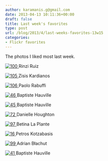 ```yaml
---
author: karamanis.g@gmail.com
date: 2013-04-13 10:11:36+00:00
draft: false
title: Last week's favorites
type: post
url: /blog/2013/4/last-weeks-favorites-13w15
categories:
- Flickr favorites
---
```


The photos I liked most last week.

[![100](http://farm9.staticflickr.com/8239/8633510180_a3ce669909_b.jpg)
](http://www.flickr.com/photos/48029767@N08/8633510180)
Rinzi Ruiz





[![105](http://farm9.staticflickr.com/8200/8174531963_549e626ff0_b.jpg)
](http://www.flickr.com/photos/33348753@N06/8174531963)
Zisis Kardianos





[![106](http://farm9.staticflickr.com/8086/8519468298_17a974636d_b.jpg)
](http://www.flickr.com/photos/52089216@N07/8519468298)
Paolo Rabuffi





[![46](http://farm9.staticflickr.com/8537/8619730685_7a892d08d3_b.jpg)
](http://www.flickr.com/photos/63610795@N06/8619730685)
Baptiste Hauville





[![45](http://farm9.staticflickr.com/8399/8619051996_c34f574922_b.jpg)
](http://www.flickr.com/photos/63610795@N06/8619051996)
Baptiste Hauville





[![72](http://farm9.staticflickr.com/8243/8622079136_0d605e5fc6_b.jpg)
](http://www.flickr.com/photos/54517877@N08/8622079136)
Danielle Houghton





[![97](http://farm9.staticflickr.com/8545/8631253867_84d168c424_b.jpg)
](http://www.flickr.com/photos/7470307@N06/8631253867)
Betina La Plante





[![16](http://farm9.staticflickr.com/8124/8634444467_578655bf00_b.jpg)
](http://www.flickr.com/photos/17691620@N06/8634444467)
Petros Kotzabasis





[![99](http://farm9.staticflickr.com/8531/8631914005_49de748390_b.jpg)
](http://www.flickr.com/photos/47903923@N00/8631914005)
Adrian Błachut





[![41](http://farm9.staticflickr.com/8072/8292578917_f5cbc4c025_b.jpg)
](http://www.flickr.com/photos/63610795@N06/8292578917)
Baptiste Hauville
